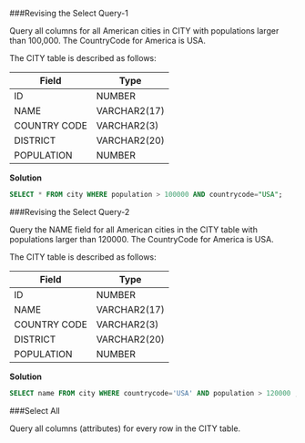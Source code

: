 ###Revising the Select Query-1


Query all columns for all American cities in CITY with populations larger than 100,000. The CountryCode for America is USA.

The CITY table is described as follows:

|Field 	      | Type          |
|------------ |---------------|
|ID 	        |  NUMBER       |
|NAME 	      | VARCHAR2(17)  |
|COUNTRY CODE |  	VARCHAR2(3) |
|DISTRICT 	  |  VARCHAR2(20) |
|POPULATION 	| NUMBER        |

**Solution**
```sql
SELECT * FROM city WHERE population > 100000 AND countrycode="USA";
```

###Revising the Select Query-2


Query the NAME field for all American cities in the CITY table with populations larger than 120000. The CountryCode for America is USA. 


The CITY table is described as follows:

|Field 	      | Type          |
|------------ |---------------|
|ID 	        |  NUMBER       |
|NAME 	      | VARCHAR2(17)  |
|COUNTRY CODE |  	VARCHAR2(3) |
|DISTRICT 	  |  VARCHAR2(20) |
|POPULATION 	| NUMBER        |

**Solution**
```sql
SELECT name FROM city WHERE countrycode='USA' AND population > 120000 ;
```

###Select All


Query all columns (attributes) for every row in the CITY table.

